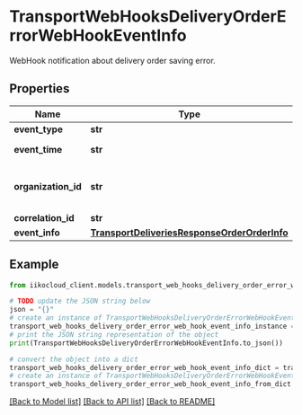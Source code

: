 # TransportWebHooksDeliveryOrderErrorWebHookEventInfo

WebHook notification about delivery order saving error.

## Properties

Name | Type | Description | Notes
------------ | ------------- | ------------- | -------------
**event_type** | **str** | Event type. | [optional] 
**event_time** | **str** | Event date and time (UTC). | [optional] 
**organization_id** | **str** | Organization ID.                Can be obtained by &#x60;/api/1/organizations&#x60; operation. | [optional] 
**correlation_id** | **str** | Operation ID. | [optional] 
**event_info** | [**TransportDeliveriesResponseOrderOrderInfo**](TransportDeliveriesResponseOrderOrderInfo.md) | Event details. | [optional] 

## Example

```python
from iikocloud_client.models.transport_web_hooks_delivery_order_error_web_hook_event_info import TransportWebHooksDeliveryOrderErrorWebHookEventInfo

# TODO update the JSON string below
json = "{}"
# create an instance of TransportWebHooksDeliveryOrderErrorWebHookEventInfo from a JSON string
transport_web_hooks_delivery_order_error_web_hook_event_info_instance = TransportWebHooksDeliveryOrderErrorWebHookEventInfo.from_json(json)
# print the JSON string representation of the object
print(TransportWebHooksDeliveryOrderErrorWebHookEventInfo.to_json())

# convert the object into a dict
transport_web_hooks_delivery_order_error_web_hook_event_info_dict = transport_web_hooks_delivery_order_error_web_hook_event_info_instance.to_dict()
# create an instance of TransportWebHooksDeliveryOrderErrorWebHookEventInfo from a dict
transport_web_hooks_delivery_order_error_web_hook_event_info_from_dict = TransportWebHooksDeliveryOrderErrorWebHookEventInfo.from_dict(transport_web_hooks_delivery_order_error_web_hook_event_info_dict)
```
[[Back to Model list]](../README.md#documentation-for-models) [[Back to API list]](../README.md#documentation-for-api-endpoints) [[Back to README]](../README.md)


